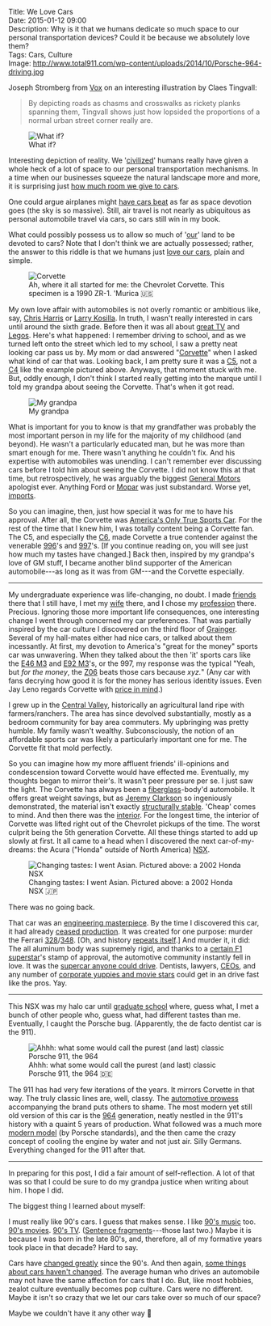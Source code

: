 Title: We Love Cars  
Date: 2015-01-12 09:00  
Description: Why is it that we humans dedicate so much space to our personal transportation devices? Could it be because we absolutely love them?  
Tags: Cars, Culture  
Image: http://www.total911.com/wp-content/uploads/2014/10/Porsche-964-driving.jpg  

Joseph Stromberg from [Vox][1] on an interesting illustration by Claes Tingvall:

> By depicting roads as chasms and crosswalks as rickety planks spanning them, Tingvall shows just how lopsided the proportions of a normal urban street corner really are.

<figure>
	<img src="https://cdn1.vox-cdn.com/thumbor/DHoDx9uFf7snfSK3cYv96l5Gydg=/1600x0/filters:no_upscale()/cdn0.vox-cdn.com/uploads/chorus_asset/file/2466040/3206.0.jpg" alt="What if?" title="What if?">
	<figcaption>What if?</figcaption>
</figure>

Interesting depiction of reality. We '[civilized][2]' humans really have given a whole heck of a lot of space to our personal transportation mechanisms. In a time when our businesses squeeze the natural landscape more and more, it is surprising just [how much room we give to cars][3]. 

One could argue airplanes might [have cars beat][4] as far as space devotion goes (the sky is so massive). Still, air travel is not nearly as ubiquitous as personal automobile travel via cars, so cars still win in my book.

What could possibly possess us to allow so much of '[our][5]' land to be devoted to cars? Note that I don't think we are actually possessed; rather, the answer to this riddle is that we humans just [love our cars][6], plain and simple.

<figure>
	<img src="http://d.pr/i/JPut+" alt="Corvette" title="Corvette">
	<figcaption>Ah, where it all started for me: the Chevrolet Corvette. This specimen is a 1990 ZR-1. 'Murica 🇺🇸</figcaption>
</figure>

My own love affair with automobiles is not overly romantic or ambitious like, say, [Chris Harris][7] or [Larry Kosilla][8]. In truth, I wasn't really interested in cars until around the sixth grade. Before then it was all about [great TV][9] and [Legos][10].  Here's what happened: I remember driving to school, and as we turned left onto the street which led to my school, I saw a pretty neat looking car pass us by. My mom or dad answered "[Corvette][11]" when I asked what kind of car that was. Looking back, I am pretty sure it was a [C5][12], not a [C4][13] like the example pictured above. Anyways, that moment stuck with me. But, oddly enough, I don't think I started really getting into the marque until I told my grandpa about seeing the Corvette. That's when it got read.

<figure>
	<img src="http://d.pr/i/1ilvy+" alt="My grandpa" title="My Grandpa" style="max-width: 75%;">
	<figcaption>My grandpa</figcaption>
</figure>

What is important for you to know is that my grandfather was probably the most important person in my life for the majority of my childhood (and beyond). He wasn't a particularly educated man, but he was more than smart enough for me. There wasn't anything he couldn't fix. And his expertise with automobiles was unending. I can't remember ever discussing cars before I told him about seeing the Corvette. I did not know this at that time, but retrospectively, he was arguably the biggest [General Motors][14] apologist ever. Anything Ford or [Mopar][15] was just substandard. Worse yet, [imports][16]. 

So you can imagine, then, just how special it was for me to have his approval. After all, the Corvette was [America's Only True Sports Car][17]. For the rest of the time that I knew him, I was totally content being a Corvette fan. The C5, and especially the [C6][18], made Corvette a true contender against the venerable [996][19]'s and [997][20]'s. [If you continue reading on, you will see just how much my tastes have changed.] Back then, inspired by my grandpa's love of GM stuff, I became another blind supporter of the American automobile---as long as it was from GM---and the Corvette especially.

***

My undergraduate experience was life-changing, no doubt. I made [friends][21] there that I still have, I met my [wife][22] there, and I chose my [profession][23] there. Precious. Ignoring those more important life consequences, one interesting change I went through concerned my car preferences. That was partially inspired by the car culture I discovered on the third floor of [Grainger][24]. Several of my hall-mates either had nice cars, or talked about them incessantly. At first, my devotion to America's "great for the money" sports car was unwavering. When they talked about the then 'it' sports cars like the [E46 M3][25] and [E92 M3][26]'s, or the 997, my response was the typical "Yeah, but *for the money*, the [Z06][27] beats those cars because <i>xyz.</i>" (Any car with fans decrying how good it is for the money has serious identity issues. Even Jay Leno regards Corvette with [price in mind][28].)

I grew up in the [Central Valley][29], historically an agricultural land ripe with farmers/ranchers. The area has since devolved substantially, mostly as a bedroom community for bay area commuters. My upbringing was pretty humble. My family wasn't wealthy. Subconsciously, the notion of an affordable sports car was likely a particularly important one for me. The Corvette fit that mold perfectly.

So you can imagine how my more affluent friends' ill-opinions and condescension toward Corvette would have effected me. Eventually, my thoughts began to mirror their's. It wasn't peer pressure per se. I just saw the light. The Corvette has always been a [fiberglass][30]-body'd automobile. It offers great weight savings, but as [Jeremy Clarkson][31] so ingeniously demonstrated, the material isn't exactly [structurally stable][32]. 'Cheap' comes to mind. And then there was the [interior][33]. For the longest time, the interior of Corvette was lifted right out of the Chevrolet pickups of the time. The worst culprit being the 5th generation Corvette. All these things started to add up slowly at first. It all came to a head when I discovered the next car-of-my-dreams: the Acura ("Honda" outside of North America) [NSX][34].

<figure>
	<img src="http://www.arab4x4.com/wp-content/gallery/car_wallpapers/Honda-NSX/Honda-NSX-008.jpg" alt="Changing tastes: I went Asian. Pictured above: a 2002 Honda NSX" title="Changing tastes: I went Asian. Pictured above: a 2002 Honda NSX">
	<figcaption>Changing tastes: I went Asian. Pictured above: a 2002 Honda NSX 🇯🇵</figcaption>
</figure>

There was no going back.

That car was an [engineering masterpiece][35]. By the time I discovered this car, it had already [ceased production][36]. It was created for one purpose: murder the Ferrari [328][37]/[348][38]. [Oh, and history [repeats itself][39].] And murder it, it did: The all aluminum body was supremely rigid, and thanks to a [certain F1 superstar][40]'s stamp of approval, the automotive community instantly fell in love. It was the [supercar anyone could drive][41]. Dentists, lawyers, [CEOs][42], and any number of [corporate yuppies and movie stars][43] could get in an drive fast like the pros. Yay. 

***

This NSX was my halo car until [graduate school][44] where, guess what, I met a bunch of other people who, guess what, had different tastes than me. Eventually, I caught the Porsche bug. (Apparently, the de facto dentist car is the 911).

<figure>
	<img src="http://d.pr/i/G4PX+" alt="Ahhh: what some would call the purest (and last) classic Porsche 911, the 964" title="Ahhh: what some would call the purest (and last) classic Porsche 911, the 964">
	<figcaption>Ahhh: what some would call the purest (and last) classic Porsche 911, the 964 🇩🇪</figcaption>
</figure>

The 911 has had very few iterations of the years. It mirrors Corvette in that way. The truly classic lines are, well, classy. The [automotive prowess][45] accompanying the brand puts others to shame. The most modern yet still old version of this car is the [964][46] generation, neatly nestled in the 911's history with a quaint 5 years of production. What followed was a much more [modern model][47] (by Porsche standards), and the then came the crazy concept of cooling the engine by water and not just air. Silly Germans. Everything changed for the 911 after that.

***

In preparing for this post, I did a fair amount of self-reflection. A lot of that was so that I could be sure to do my grandpa justice when writing about him. I hope I did.

The biggest thing I learned about myself:

I must really like 90's cars. I guess that makes sense. I like [90's music][48] too. [90's movies][49]. [90's TV][50]. ([Sentence fragments][51]---those last two.) Maybe it is because I was born in the late 80's, and, therefore, all of my formative years took place in that decade? Hard to say. 

Cars have [changed greatly][52] since the 90's. And then again, [some things about cars haven't changed][53]. The average human who drives an automobile may not have the same affection for cars that I do. But, like most hobbies, zealot culture eventually becomes pop culture. Cars were no different. Maybe it isn't so crazy that we let our cars take over so much of our space?

Maybe we couldn't have it any other way 🚗

[1]: http://www.vox.com/xpress/2014/11/18/7236471/cars-pedestrians-roads "Vox piece that inspired this post"
[2]: https://en.wikipedia.org/wiki/Civilized "Wikipedia: Civilized"
[3]: https://images.duckduckgo.com/iu/?u=http%3A%2F%2Fstatic.wixstatic.com%2Fmedia%2F38caab_fed0a75c541266c4846f41b2fd5bbcbf.jpg_srz_936_485_85_22_0.50_1.20_0.00_jpg_srz&amp;f=1 "We dedicate a lot of space to our cars"
[4]: http://1.bp.blogspot.com/-DNM1il8fGPM/VBKv1zLVz7I/AAAAAAAAG90/Dh2Rr7e9gt4/s1600/Dubai%2BRuler%2BApproves%2B%2432%2Bbillion%2BTo%2BBuild%2BWorld's%2BLargest%2BAirport.jpg "Lots of planes"
[5]: http://www.alternet.org/immigration/map-destruction-how-europeans-stole-native-land "AlterNet on how Europeans stole Native Americans' land"
[6]: http://www.truegoodlove.com/cars.php "'Cars: Why Do We Love Those Machines?'"
[7]: https://en.wikipedia.org/wiki/Drive_(web_series) "Wikipedia: /DRIVE"
[8]: http://carsalways.com/2013/01/07/the-story-of-larry-kosilla-and-his-passion-for-cars/ "Story of how Larry Kosilla came to be"
[9]: https://en.wikipedia.org/wiki/Drive_(web_series) "Wikipedia: /DRIVE"
[10]: http://www.amazon.com/Vintage-Barracuda-Pirate-Shooting-Cannons/dp/B0021XFDL0 "Vintage 1989 Lego Black Seas Barracuda Pirate Ship #6285"
[11]: http://en.wikipedia.org/wiki/Chevrolet_Corvette "Wikipedia: Chevrolet Corvette"
[12]: http://en.wikipedia.org/wiki/C5_Corvette "Wikipedia: Corvette C5"
[13]: http://en.wikipedia.org/wiki/C4_Corvette "Wikipedia: Corvette C4"
[14]: https://en.wikipedia.org/wiki/General_Motors "Wikipedia: General Motors"
[15]: https://en.wikipedia.org/wiki/Mopar "Wikipedia: Mopar"
[16]: https://en.wikipedia.org/wiki/Toyota "Wikipedia: Toyota"
[17]: http://www.amazon.com/Corvette-Americas-Only-True-Sports/dp/B000NR7XKA "Corvette: America's Only True Sports Car"
[18]: https://en.wikipedia.org/wiki/Chevrolet_Corvette_(C6) "Wikipedia: C6 Corvette"
[19]: https://en.wikipedia.org/wiki/Porsche_996 "Wikipedia: Porsche 996"
[20]: https://en.wikipedia.org/wiki/Porsche_997 "Wikipedia: Porsche 997"
[21]: http://twitter.com/The_Real_Hunter "Wesley Hunter on Twitter"
[22]: http://twitter.com/venusautumn "Allison on Twitter"
[23]: https://en.wikipedia.org/wiki/Dentistry "Wikipedia: Dentistry"
[24]: http://www.puc.edu/puc-life/residence-halls/grainger-hall "Pacific Union College Grainger Hall"
[25]: https://en.wikipedia.org/wiki/BMW_M3#E46_M3 "Wikipedia: BMW E46 M3"
[26]: https://en.wikipedia.org/wiki/BMW_M3#E90.2F92.2F93_M3 "Wikipedia: BMW E90 M3"
[27]: https://en.wikipedia.org/wiki/Chevrolet_Corvette_(C6)#Z06 "Wikipedia: Corvette Z06"
[28]: http://www.youtube.com/watch?v=rC_TTqul92I&amp;t=3m59s "2015 Corvette Z06 - Jay Leno's Garage"
[29]: https://en.wikipedia.org/wiki/Central_Valley_(California) "Wikipedia: California Central Valley"
[30]: https://en.wikipedia.org/wiki/Fiberglass "Wikipedia: Fiberglass"
[31]: https://twitter.com/JeremyClarkson "Jeremy Clarkson on Twitter"
[32]: http://www.youtube.com/watch?v=Ko9kzyqW-l8&amp;t=0m15s "Corvette Z06 Review - Top Gear - BBC"
[33]: http://www.coolridesonline.net/news-blog/news-entertainment/why-the-corvette-will-always-suck/ "'Why the Corvette Will Always Suck"
[34]: https://en.wikipedia.org/wiki/Honda_NSX "Wikipedia: Honda NSX"
[35]: http://honda-nsx.info/history/ "History of the NSX"
[36]: http://www.nsxprime.com/wiki/Production_Numbers "NSX production mumbers"
[37]: https://en.wikipedia.org/wiki/Ferrari_328 "Wikipedia: Ferrari 328"
[38]: https://en.wikipedia.org/wiki/Ferrari_348 "Wikipedia: Ferrari 348"
[39]: http://jalopnik.com/once-again-the-acura-nsx-targets-ferrari-for-a-fractio-1643380797 "Jalopnik on how the new NSX is targeting Ferrari"
[40]: https://en.wikipedia.org/wiki/Ayrton_Senna#cite_note-141 "Spirit of Ayrton Senna is Lewis Hamilton's spur"
[41]: http://www.petrolicious.com/the-acura-nsx-is-faster-because-it-s-better "Petrolicious on the NSX"
[42]: http://www.businessinsider.com/larry-ellison-gave-acura-nsx-supercars-presents-2014-9 "Business Insider on Larry Ellison giving presentation on Acura's new NSX"
[43]: http://www.nsxprime.com/FAQ/Media/famous.htm "Famous NSX owners"
[44]: http://www.llu.edu/dentistry/index.page "Loma Linda University School of Dentistry"
[45]: https://en.wikipedia.org/wiki/Porsche_in_motorsport "Wikipedia: Porsche motorsport"
[46]: https://en.wikipedia.org/wiki/Porsche_964 "Wikipedia: Porsche 964"
[47]: https://en.wikipedia.org/wiki/Porsche_993https://en.wikipedia.org/wiki/Porsche_993 "Wikipedia: Porsche 993"
[48]: http://en.wikipedia.org/wiki/1990s_in_music "Wikipedia: Music of the 1990's"
[49]: https://en.wikipedia.org/wiki/1990s_in_film "Wikipedia: Film of the 1990's"
[50]: https://en.wikipedia.org/wiki/The_Fresh_Prince_of_Bel-Air "Wikipedia: 'Fresh Prince of Bel-Air'"
[51]: https://en.wikipedia.org/wiki/Sentence_clause_structure#Incomplete_sentence "Wikipedia: Incomplete sentences"
[52]: http://www.theverge.com/2014/12/26/7451199/tesla-announces-roadster-3-0-an-upgrade-package-with-massive-range "The Verge reporting on the Tesla Roadster 3.0 upgrade package"
[53]: http://jalopnik.com/alfa-romeo-selling-cars-with-sex-since-pretty-much-alw-1677174438 "Jalopnik on how the Alfa is always sexy"
